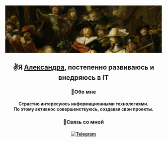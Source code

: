 ![Image alt](https://github.com/hdhdyhd/hdhdyhd/blob/main/content/museum.jpg)
## <p align="center">✌️Я <a href="https://t.me/sdbhsd" target="_blank">Александра</a>, постепенно развиваюсь и внедряюсь в IT</p>
### <p align="center">💃Обо мне</p>
#### <p align="center">Страстно интересуюсь информационными технологиями.<br>По этому активнос совершенствуюсь, создавая свои проекты.</p>
### <p align="center">📱Связь со мной</p>
#### <p align="center"><a href="https://t.me/sdbhsd">![Telegram](https://img.shields.io/badge/Telegram-2CA5E0?style=for-the-badge&logo=telegram&logoColor=white)</a></p>



